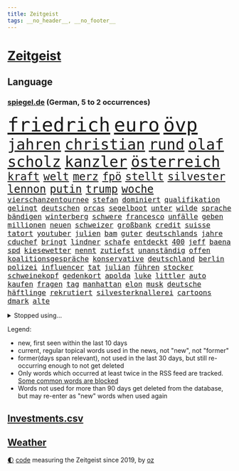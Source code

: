 ```yaml
---
title: Zeitgeist
tags: __no_header__, __no_footer__
---
```


# [Zeitgeist](https://oliz.io/zeitgeist/)

## Language

<h3><a href="https://www.spiegel.de" target="_blank">spiegel.de</a> (German, 5 to 2 occurrences)</h3>
<p style="font-family:monospace">
<span style="font-size:32pt"><a href="news_links.html#friedrich" class="current">friedrich</a></span>
<span style="font-size:32pt"><a href="news_links.html#euro" class="current">euro</a></span>
<span style="font-size:32pt"><a href="news_links.html#övp" class="new">övp</a></span>
<br>
<span style="font-size:25pt"><a href="news_links.html#jahren" class="current">jahren</a></span>
<span style="font-size:25pt"><a href="news_links.html#christian" class="current">christian</a></span>
<span style="font-size:25pt"><a href="news_links.html#rund" class="current">rund</a></span>
<span style="font-size:25pt"><a href="news_links.html#olaf" class="current">olaf</a></span>
<span style="font-size:25pt"><a href="news_links.html#scholz" class="current">scholz</a></span>
<span style="font-size:25pt"><a href="news_links.html#kanzler" class="current">kanzler</a></span>
<span style="font-size:25pt"><a href="news_links.html#österreich" class="current">österreich</a></span>
<br>
<span style="font-size:18pt"><a href="news_links.html#kraft" class="current">kraft</a></span>
<span style="font-size:18pt"><a href="news_links.html#welt" class="current">welt</a></span>
<span style="font-size:18pt"><a href="news_links.html#merz" class="current">merz</a></span>
<span style="font-size:18pt"><a href="news_links.html#fpö" class="current">fpö</a></span>
<span style="font-size:18pt"><a href="news_links.html#stellt" class="current">stellt</a></span>
<span style="font-size:18pt"><a href="news_links.html#silvester" class="current">silvester</a></span>
<span style="font-size:18pt"><a href="news_links.html#lennon" class="current">lennon</a></span>
<span style="font-size:18pt"><a href="news_links.html#putin" class="current">putin</a></span>
<span style="font-size:18pt"><a href="news_links.html#trump" class="current">trump</a></span>
<span style="font-size:18pt"><a href="news_links.html#woche" class="current">woche</a></span>
<br>
<span style="font-size:12pt"><a href="news_links.html#vierschanzentournee" class="new">vierschanzentournee</a></span>
<span style="font-size:12pt"><a href="news_links.html#stefan" class="current">stefan</a></span>
<span style="font-size:12pt"><a href="news_links.html#dominiert" class="current">dominiert</a></span>
<span style="font-size:12pt"><a href="news_links.html#qualifikation" class="current">qualifikation</a></span>
<span style="font-size:12pt"><a href="news_links.html#gelingt" class="current">gelingt</a></span>
<span style="font-size:12pt"><a href="news_links.html#deutschen" class="current">deutschen</a></span>
<span style="font-size:12pt"><a href="news_links.html#orcas" class="current">orcas</a></span>
<span style="font-size:12pt"><a href="news_links.html#segelboot" class="new">segelboot</a></span>
<span style="font-size:12pt"><a href="news_links.html#unter" class="current">unter</a></span>
<span style="font-size:12pt"><a href="news_links.html#wilde" class="current">wilde</a></span>
<span style="font-size:12pt"><a href="news_links.html#sprache" class="current">sprache</a></span>
<span style="font-size:12pt"><a href="news_links.html#bändigen" class="new">bändigen</a></span>
<span style="font-size:12pt"><a href="news_links.html#winterberg" class="new">winterberg</a></span>
<span style="font-size:12pt"><a href="news_links.html#schwere" class="current">schwere</a></span>
<span style="font-size:12pt"><a href="news_links.html#francesco" class="current">francesco</a></span>
<span style="font-size:12pt"><a href="news_links.html#unfälle" class="current">unfälle</a></span>
<span style="font-size:12pt"><a href="news_links.html#geben" class="current">geben</a></span>
<span style="font-size:12pt"><a href="news_links.html#millionen" class="current">millionen</a></span>
<span style="font-size:12pt"><a href="news_links.html#neuen" class="current">neuen</a></span>
<span style="font-size:12pt"><a href="news_links.html#schweizer" class="current">schweizer</a></span>
<span style="font-size:12pt"><a href="news_links.html#großbank" class="current">großbank</a></span>
<span style="font-size:12pt"><a href="news_links.html#credit" class="new">credit</a></span>
<span style="font-size:12pt"><a href="news_links.html#suisse" class="new">suisse</a></span>
<span style="font-size:12pt"><a href="news_links.html#tatort" class="current">tatort</a></span>
<span style="font-size:12pt"><a href="news_links.html#youtuber" class="current">youtuber</a></span>
<span style="font-size:12pt"><a href="news_links.html#julien" class="new">julien</a></span>
<span style="font-size:12pt"><a href="news_links.html#bam" class="new">bam</a></span>
<span style="font-size:12pt"><a href="news_links.html#guter" class="current">guter</a></span>
<span style="font-size:12pt"><a href="news_links.html#deutschlands" class="current">deutschlands</a></span>
<span style="font-size:12pt"><a href="news_links.html#jahre" class="current">jahre</a></span>
<span style="font-size:12pt"><a href="news_links.html#cduchef" class="current">cduchef</a></span>
<span style="font-size:12pt"><a href="news_links.html#bringt" class="current">bringt</a></span>
<span style="font-size:12pt"><a href="news_links.html#lindner" class="current">lindner</a></span>
<span style="font-size:12pt"><a href="news_links.html#schafe" class="new">schafe</a></span>
<span style="font-size:12pt"><a href="news_links.html#entdeckt" class="current">entdeckt</a></span>
<span style="font-size:12pt"><a href="news_links.html#400" class="current">400</a></span>
<span style="font-size:12pt"><a href="news_links.html#jeff" class="current">jeff</a></span>
<span style="font-size:12pt"><a href="news_links.html#baena" class="new">baena</a></span>
<span style="font-size:12pt"><a href="news_links.html#spd" class="current">spd</a></span>
<span style="font-size:12pt"><a href="news_links.html#kiesewetter" class="new">kiesewetter</a></span>
<span style="font-size:12pt"><a href="news_links.html#nennt" class="current">nennt</a></span>
<span style="font-size:12pt"><a href="news_links.html#zutiefst" class="current">zutiefst</a></span>
<span style="font-size:12pt"><a href="news_links.html#unanständig" class="current">unanständig</a></span>
<span style="font-size:12pt"><a href="news_links.html#offen" class="current">offen</a></span>
<span style="font-size:12pt"><a href="news_links.html#koalitionsgespräche" class="current">koalitionsgespräche</a></span>
<span style="font-size:12pt"><a href="news_links.html#konservative" class="current">konservative</a></span>
<span style="font-size:12pt"><a href="news_links.html#deutschland" class="current">deutschland</a></span>
<span style="font-size:12pt"><a href="news_links.html#berlin" class="current">berlin</a></span>
<span style="font-size:12pt"><a href="news_links.html#polizei" class="current">polizei</a></span>
<span style="font-size:12pt"><a href="news_links.html#influencer" class="current">influencer</a></span>
<span style="font-size:12pt"><a href="news_links.html#tat" class="current">tat</a></span>
<span style="font-size:12pt"><a href="news_links.html#julian" class="current">julian</a></span>
<span style="font-size:12pt"><a href="news_links.html#führen" class="current">führen</a></span>
<span style="font-size:12pt"><a href="news_links.html#stocker" class="new">stocker</a></span>
<span style="font-size:12pt"><a href="news_links.html#schweinekopf" class="new">schweinekopf</a></span>
<span style="font-size:12pt"><a href="news_links.html#gedenkort" class="new">gedenkort</a></span>
<span style="font-size:12pt"><a href="news_links.html#apolda" class="new">apolda</a></span>
<span style="font-size:12pt"><a href="news_links.html#luke" class="current">luke</a></span>
<span style="font-size:12pt"><a href="news_links.html#littler" class="current">littler</a></span>
<span style="font-size:12pt"><a href="news_links.html#auto" class="current">auto</a></span>
<span style="font-size:12pt"><a href="news_links.html#kaufen" class="current">kaufen</a></span>
<span style="font-size:12pt"><a href="news_links.html#fragen" class="current">fragen</a></span>
<span style="font-size:12pt"><a href="news_links.html#tag" class="current">tag</a></span>
<span style="font-size:12pt"><a href="news_links.html#manhattan" class="current">manhattan</a></span>
<span style="font-size:12pt"><a href="news_links.html#elon" class="current">elon</a></span>
<span style="font-size:12pt"><a href="news_links.html#musk" class="current">musk</a></span>
<span style="font-size:12pt"><a href="news_links.html#deutsche" class="current">deutsche</a></span>
<span style="font-size:12pt"><a href="news_links.html#häftlinge" class="current">häftlinge</a></span>
<span style="font-size:12pt"><a href="news_links.html#rekrutiert" class="current">rekrutiert</a></span>
<span style="font-size:12pt"><a href="news_links.html#silvesterknallerei" class="new">silvesterknallerei</a></span>
<span style="font-size:12pt"><a href="news_links.html#cartoons" class="current">cartoons</a></span>
<span style="font-size:12pt"><a href="news_links.html#dmark" class="new">dmark</a></span>
<span style="font-size:12pt"><a href="news_links.html#alte" class="current">alte</a></span>
</p>
<details>
<summary>Stopped using...</summary>
<p class="former" style="font-size:12pt">
coronapandemie(1536) protestiert(1536) reduziert(1535) aufgefordert(1534) bereich(1534) elfmeter(1534) rassismus(1534) regel(1534) rheinlandpfalz(1534) umfeld(1534) abgesagt(1533) aufgerufen(1533) beschäftigten(1533) finanzminister(1533) freiheit(1533) jens(1533) 80(1532) betreiber(1532) eskalation(1532) normal(1532) queen(1532) registriert(1532) stiftung(1532) untersagt(1532) warentest(1532) wünschen(1532) bedenken(1531) draußen(1531) kritisierte(1531) berg(1530) dokumente(1530) gereist(1530) joachim(1530) parteichef(1530) riss(1530) vorhaben(1530) vorher(1530) vorschlag(1530) vorzeitig(1530) bayerischen(1529) einstieg(1529) entwarnung(1529) jagd(1529) kleiner(1529) konfrontiert(1529) nationen(1529) cristiano(1528) erzielt(1528) myanmar(1528) online(1528) profitiert(1528) verfassungsschutz(1528) vertrag(1528) zweier(1528) anschließend(1527) krank(1527) miteinander(1527) schließen(1527) untersuchen(1527) arbeitgeber(1526) christine(1526) historische(1526) meint(1526) rom(1526) zahlreichen(1526) abstimmen(1525) behörde(1525) betrug(1525) geschossen(1525) langer(1525) türkischen(1525) wirkung(1525) demonstrationen(1524) drastisch(1524) engagement(1524) längere(1524) militärs(1524) nummer(1524) punkt(1524) übt(1524) belgien(1523) ermittlern(1523) klären(1523) offenen(1523) philipp(1523) 33(1522) sinn(1522) verteidigungsministerium(1522) absage(1521) härter(1521) restaurants(1521) still(1521) geklärt(1520) historischen(1520) schnellen(1520) südafrika(1520) wären(1520) einreise(1519) entwickeln(1519) bezahlt(1518) falschen(1518) vorsprung(1518) frachter(1517) verteidigen(1517) berät(1515) schriftsteller(1515) klimapolitik(1514) produzieren(1514) wachstum(1513) affäre(1512) erfolgreichsten(1512) konsum(1511) streitet(1511) pfund(1510) beziehung(1509) touristen(1509) müsste(1507) gelandet(1506) händler(1506) sichert(1505) leider(1502) abstieg(1501) auseinandersetzung(1501) fortsetzung(1501) provoziert(1500) museum(1498) gewarnt(1492) herausforderungen(1485) erhöhen(1484) karlsruhe(1477) ungewöhnlichen(1472) langjährige(1427) anna(1416) zusammenbruch(1396) mitverantwortlich(1347) ministerin(1271) gemeinschaft(1202) spiegelkorrespondent(1178) ruhestand(1161) lädt(1147) auge(1118) invasion(1114) spaltung(1060) ergeben(1049) verbessern(1049) unwetter(1038) ordnet(1036) gebiete(1016) microsoft(1006) besetzten(994) anschuldigungen(966) verärgert(953) weltverband(948) kai(935) libanon(935) osnabrück(918) youtube(916) fahrgäste(909) dramatische(898) stören(896) fassungslos(894) dach(883) toilette(881) psychischen(860) medizin(859) einladung(857) lebenslange(854) schickte(845) antarktis(842) verfassungsgericht(832) erzielte(829) kriminalität(827) fortschritt(821) beobachter(815) desinformation(787) mitarbeitern(779) eric(777) äußerung(767) staates(765) airbus(752) lauter(747) gestalten(742) hinnehmen(732) traut(730) ähnliche(729) regenfälle(718) rüstet(711) initiative(702) pistorius(688) toll(671) karin(670) wahlsieger(667) stürme(658) vereinten(655) eingeräumt(653) tragischen(653) zogen(653) legalisierung(649) ankommen(648) z(647) wagenknechts(644) laune(641) errichten(637) kippen(636) sommerspielen(632) existenz(629) tickets(610) festival(603) 8000(600) eingeschlagen(596) erheblich(594) grundlage(594) höchststand(593) parteitag(591) erregt(583) protestierten(583) naturschutz(568) mysteriöse(556) brasiliens(550) marschflugkörper(546) rechtsruck(541) preiserhöhung(536) schmidt(524) saßen(523) vormittag(522) entpuppt(521) atlanta(519) hunde(518) julia(512) forschern(511) strenger(510) ausbeutung(509) winfried(509) mancher(508) erstaunlich(507) psyche(500) ergebnissen(498) völkermord(493) ausnahmezustand(492) erschweren(492) unerwartet(492) sichergestellt(491) wirbel(488) verglichen(485) hisbollah(484) verkehrsunfall(482) unten(479) zusammengebrochen(479) ärgert(478) verfolgung(475) dient(468) phänomen(467) zypern(467) schwester(466) generalbundesanwalt(464) hymne(460) oppositionspolitiker(455) horst(446) reifen(443) eustaaten(442) kehrtwende(441) 2035(439) 85(436) schenkt(436) affen(435) sitz(432) versagt(430) willkommen(430) absicht(428) nominierung(426) streifenwagen(424) mancherorts(420) 1100(415) 1990(412) südlichen(408) lebron(407) empfehlungen(400) staatssekretärin(399) 16jährigen(397) einschnitte(397) geiselnahme(397) aussetzen(396) haken(395) geräten(394) habecks(394) joel(386) tim(386) getrunken(384) stone(382) chan(381) junis(381) bernd(380) sowohl(378) dr(377) bereichen(373) autokonzern(370) gesichter(370) catherine(368) hits(366) erfuhr(365) sharon(365) staatssekretär(362) umstrittenes(362) abgeordneter(361) giftige(360) roberts(355) abgefeuert(353) toni(349) kroos(348) high(346) erzielen(343) kinderpornografie(343) vorliegt(343) niemals(335) michel(333) wertvolle(333) zählte(333) lily(328) festhalten(325) holten(323) bestürzt(321) heiraten(318) jagt(318) lamar(318) wüste(318) charlotte(317) elton(315) staub(313) manipulation(312) manfred(311) merkels(310) south(310) zerlegt(306) seltsam(305) bronze(303) gäbe(302) sechste(300) cyrus(299) miley(299) siebten(299) befragt(298) mount(298) bedankt(296) klärt(296) superreichen(296) zwölfjähriger(296) auszeit(294) schwerverletzte(293) urteilte(293) 58(292) legten(292) rheinmetall(292) bestellen(291) raf(291) autofahrerin(290) einfacher(288) ideologie(288) abtreibungen(287) biss(286) klagte(286) djirsarai(285) kostenlosen(285) parlamentarischen(285) outfits(283) blitz(282) planung(282) agenten(281) füße(279) kürze(279) drohe(278) kitas(277) altersvorsorge(276) bgh(273) kriegsführung(273) plastik(273) abgrund(271) athletin(269) ersatz(268) monster(268) indirekt(267) schrank(267) singapur(267) vorschriften(267) rar(263) strafzölle(261) augenhöhe(259) wirklichkeit(258) bewerbung(257) entführt(257) iga(256) milliardäre(256) trikots(256) świątek(256) depressive(255) sehe(255) kretschmann(254) nicola(254) thyssenkrupp(252) gutachten(250) oberster(249) starkregen(249) verhört(249) vorfreude(249) empfinden(248) leichten(248) verrat(248) 1974(246) wirtschaftspolitik(245) polizistin(244) einschränken(242) weber(242) norwegische(241) sticht(240) steinzeit(239) polarisierung(238) prämien(235) spdspitze(234) beweist(232) flut(232) kürzer(232) rafael(232) wohnungsnot(232) attentats(231) bußgeld(231) publikums(231) immobilienkauf(230) vorstellung(230) klug(229) kryptowährung(229) massensterben(226) depression(225) blüht(222) enkel(222) erdgas(221) europäisches(220) klang(219) bundeskabinett(218) vogelgrippe(218) girl(215) fdppolitiker(214) gewusst(213) schütze(213) vollen(213) wahlkämpfer(212) amerikanerin(211) kendrick(210) 17jährige(209) gemessen(209) beirut(208) lokalen(208) reul(207) grünenvorsitzende(206) mitstreiter(206) robin(205) kfrage(204) tausendfach(204) turner(202) umständen(202) evakuierungen(199) rassistischer(198) spdchefin(198) laufbahn(197) ordnete(197) gallant(196) yoav(196) beschweren(195) hunter(195) kurswechsel(195) scharfen(195) führer(193) are(192) feinde(192) kürt(192) münchens(192) polizeigewalt(191) blitzeinschlag(189) demi(189) sportart(189) hartnäckig(188) mitleid(187) perspektiven(187) umgebung(186) unlösbare(186) wagenknechtpartei(185) warnte(184) atem(183) außenseiter(183) behält(183) dinosaurier(183) ägyptischen(183) litt(182) gebissen(181) kamala(181) kriegsgebiet(181) 24jähriger(179) dame(179) günstig(178) steuererleichterungen(178) glaubwürdigkeit(177) harris(177) netflixdoku(177) axel(176) herein(176) schwächer(176) marina(175) rauer(174) patientinnen(173) rechtem(173) situationen(173) fieber(172) terrorgefahr(172) winslet(172) aufgewachsen(171) beliebten(171) oh(171) wanderer(170) anja(168) umstrittenem(168) fördergelder(166) gerichtet(166) 67(164) meldeten(164) offenem(163) raumfahrtsparte(163) externe(162) geschäftsmodell(162) verfügbar(162) hisbollahmiliz(160) emmy(159) posiert(159) dates(158) erledigt(158) spielzug(157) comedians(156) koffer(155) liberaler(155) verfassungsrechtler(155) eiszeit(154) enger(154) östliche(154) 49euroticket(153) sondersitzung(153) wahlerfolg(153) erzeugen(152) weitreichende(152) abenteuer(150) friedliche(150) schüren(150) viereinhalb(150) gere(149) verbrennern(149) eigentliche(148) streiken(148) lockt(147) merken(147) schweben(147) tatwaffe(147) ernstvolker(146) unsicherheit(146) penis(145) übersehen(145) neuartige(144) auftrieb(143) schwach(143) staatskonzern(143) samsung(142) tanzte(142) breit(141) kochinstitut(141) goldmedaille(139) gottes(139) hügel(139) untergang(139) auftragskiller(138) coronavirus(138) notfalls(138) nähert(138) verstopfte(138) schiffbauer(137) austausch(136) widmete(134) clankriminalität(133) haaren(133) kürzungen(133) piastri(133) belege(132) emmys(132) misst(132) tönen(132) akzente(131) geschwächt(131) allzu(130) siedler(130) verbliebenen(130) vollzieht(130) frontal(128) indizien(128) nächstes(128) reichtum(128) unbeliebten(128) aids(127) decken(127) flammt(127) sonnenschein(127) erfunden(126) flecken(126) paralympics(126) präsidentschaftswahlen(126) drückte(125) entführer(125) karim(125) umfragewerte(125) zerwürfnis(125) angezündet(124) gelegentlich(124) armeechef(123) dax(123) hasste(122) intel(122) sergej(122) verfechter(122) carolina(120) dhl(120) distanzieren(120) ahnungslos(119) gigantischer(119) leitindex(119) my(119) terrors(119) kopfschmerzen(118) sperrt(118) zweistelligen(118) empfehlung(117) ohren(117) grassiert(116) kanal(116) seltsamer(116) tvrechte(116) zunehmender(116) dankesrede(115) misstrauen(115) begleiter(114) neunten(114) felipe(113) gnadenlos(113) disney(112) außenpolitische(111) blinden(111) drohender(111) export(110) werbespot(110) cbs(109) geheimdienstes(109) mathematik(109) rohstoffen(109) verstand(109) ausweichen(108) gratulieren(108) riskiert(108) kompromissbereitschaft(107) spektakulärer(107) unterbringung(107) abgesetzt(106) gewissheit(106) jährliche(106) plante(106) standorte(106) aachen(105) lenkt(105) ngos(105) zurecht(105) überwachen(105) belastung(103) betäubte(103) biografie(103) gegenden(103) rausgeworfen(103) südlibanon(103) vorzeitige(103) waffenlager(103) medikamenten(102) nutzerinnen(102) stränden(102) eilig(101) explodierte(101) franco(101) geldbeutel(101) regierungskoalition(101) weltrangliste(101) armand(100) entnommen(100) friday(100) spätestens(100) tolle(100) schiebetüren(99) bayesian(98) donnerstagmorgen(98) gesunkene(98) sigmar(98) kommissionschefin(97) verwickelt(97) differenzen(96) wiederbelebt(96) achtung(95) ihrerseits(95) krankenhäusern(95) saisonstart(95) späte(95) dicht(94) hakt(94) anzahl(93) cavallo(93) emirate(93) grundsätzlich(93) schwachstelle(93) stoltenberg(93) mitarbeiterinnen(92) namibia(92) prominenter(92) umweltschutz(92) verdrängen(92) werksschließungen(92) wiedereinzug(92) belegschaft(91) betriebsratschefin(91) betriebsversammlung(91) fdpbasisinitiative(91) handyverbot(91) manipuliert(91) marktwirtschaft(91) versammlung(91) vwbetriebsratschefin(91) wiederholung(91) abreibung(90) betraut(90) einseitige(90) liebhaber(90) liechtenstein(90) louise(90) mulmiges(90) regierungsmitglieder(90) thriller(90) zerbrochen(90) barnier(89) kleinkinder(89) momentum(89) quarterback(89) schießstand(89) staatliche(89) verletzende(89) vwbeschäftigte(89) welttournee(89) auszählung(88) pflichten(88) pokalspiel(88) raubüberfall(88) schieflage(88) schöpfte(88) taser(88) blume(87) brantner(87) frohms(87) hamann(87) kunstwelt(87) merle(87) queensland(87) vertraulicher(87) westlicher(87) anton(86) arbeitgebern(86) fünftel(86) kahlschlag(86) kochbuchtipps(86) lebensgefühl(86) nasser(86) schaltete(86) aufeinandertreffen(85) biathleten(85) cyberangriffe(85) durchgehend(85) durchgewunken(85) ertrag(85) hanau(85) katastrophal(85) krimineller(85) shootingstar(84) anwesenheit(83) böden(83) dortigen(83) etabliert(83) exstaatssekretärin(83) gleichauf(83) kriselt(83) reptilien(83) vorübergehende(83) zerstückelt(83) übergibt(83) auslaufen(82) einkaufen(82) frachtschiff(82) 1986(81) ballerina(81) dauerten(81) ehre(81) einkommens(81) königreich(81) leichtfertigen(81) nachzahlen(81) politikwissenschaftler(81) strompreisbremse(81) verkleidete(81) eindämmen(80) eure(80) gewagt(80) interessant(80) migrationsabkommen(80) nachbarstaaten(80) politologe(80) renteneintrittsalter(80) annäherung(79) delay(79) reißleine(79) airpods(78) schlugen(78) u(78) angriffskrieges(77) boxweltmeister(77) direkte(77) formel1rennen(77) gray(77) hunden(77) janis(77) joplin(77) lagarde(77) psg(77) radikales(77) schachmeister(77) schlauchbooten(77) stadtautobahn(77) werben(77) abgeschafft(76) beispiellosen(76) ehrgeiz(76) finanziers(76) fröhliche(76) krebsbehandlung(76) milde(76) nachgegeben(76) podest(76) segnet(76) traumhaus(76) co₂grenzwerte(75) kostüme(75) sanierungsbedürftig(75) vorfahre(75) wortwahl(75) bereist(74) häme(74) rentnerin(74) sky(74) sportschau(74) torschützenkönig(74) vizeregierungschef(74) zerrüttet(74) zertrümmerte(74) eineinhalb(73) ernste(73) kleinigkeiten(73) maß(73) nachbarländern(73) stadtplanern(73) bcg(72) glänzt(72) knopfdruck(72) malta(72) solo(72) adhs(71) kreuzberg(71) pornoseite(71) tools(71) generationen(70) oecd(70) symptome(70) wetten(70) zugute(70) banden(69) geliebte(69) hauchdünn(69) julis(69) kunstszene(69) kühl(69) libanesische(69) memoiren(69) monats(69) statuen(69) antónio(68) leutheusserschnarrenberger(68) nachteil(68) präzise(68) superkraft(68) umfasst(68) xinjiang(68) zustimmen(68) abrechnung(67) aussteht(67) diversität(67) gecko(67) häckel(67) nikolas(67) sam(67) veranstaltet(67) zürnt(67) afdverbot(66) beitragen(66) brille(66) countrystar(66) geschadet(66) getrennt(66) niedergang(66) sterbehilfe(66) walter(66) baerbocks(65) bananen(65) grünenchefin(65) konten(65) romantische(65) milan(64) rainer(64) rendite(64) spritzen(64) unoorganisation(64) week(64) zdfserie(64) ardvorsitzender(63) bröning(63) fuck(63) gniffke(63) hansjoachim(63) lebensgrundlage(63) paartherapeutin(63) photographer(63) preisträgern(63) rodri(63) schränkt(63) abgesehen(62) klassenzimmer(62) kunststoffhersteller(62) stadtviertel(62) wölfen(62) afdverbotsverfahren(61) doppelmoral(61) ehud(61) eingenommen(61) freiheiten(61) maschinenpistole(61) oberstes(61) wünschte(61) mafiöser(60) natogeneralsekretär(60) umweltschädlich(60) verspätete(60) abwahl(59) ausleihen(59) fayed(59) gefertigt(59) mischte(59) parkplätze(58) schwangerschaftsabbruch(58) zöllen(58) übermacht(58) bewirken(57) kontrollierten(57) li(57) nachfolgers(57) stralsund(57) süßigkeit(57) watzke(57) evpchef(56) handelsstreit(56) ida(56) intendanz(56) polizeiwagen(56) rtls(56) vegard(56) vinge(56) volksbühne(56) atombombe(55) pein(55) rödental(55) shishabar(55) verteidigte(55) zutun(55) arztes(54) eingriffe(54) herkunftsländer(54) 07(53) demonstrativ(53) leichenteile(53) schottische(53) selbstbestimmung(53) exporte(52) glückliche(52) materialien(52) preisunterschiede(52) friedenspflicht(51) gesellschaftlich(51) kitzingen(51) kontakten(51) kot(51) organspende(51) rekordumsatz(51) teherans(51) euland(50) teslas(50) wildlife(50) anfühlt(49) erschrocken(49) fatih(49) vereine(49) zugausfälle(49) atomreaktoren(48) bestimmter(48) organe(48) outback(48) strafzöllen(48) phasen(47) rabbi(47) ruck(47) vorwirft(47) afdabgeordneten(46) board(46) drehbuch(46) einstimmig(46) gras(46) kinopublikum(46) rücksichtslose(46) atomwaffen(45) schlangenlinien(45) sichtbaren(45) forderten(44) fragwürdigen(44) l(44) lyle(44) menendez(44) newjeans(44) verlängerung(44) wenden(44) zugeständnissen(44) fledermaus(43) hollywoodschauspielerin(43) möge(43) rücksichtsloser(43) vertreibung(43) beförderungen(42) eubeitritt(42) hasselhoff(42) landschaft(42) optimismus(42) patronen(42) schrittweise(42) selbstverständlichkeit(42) weinstein(42) wohnt(42) 37jährige(41) pedro(41) saisonaus(41) scheideweg(41) sozialleistungen(41) wirtschaftswachstum(41) behördenangaben(40) bricsstaaten(40) canberra(40) dunkeln(40) millionenbetrag(40) next(40) ukrainekriegs(40) wach(40) zücken(40) hirscher(39) sonntags(39) vorsprechen(39) 1996(38) 20jährige(38) anzuwerben(38) bösartige(38) gewalthilfegesetz(38) kurdische(38) längerem(38) oldenburg(38) steilvorlage(38) unhöflich(38) vorläufigen(38) warnstreiks(38) beibehalten(37) chiefs(37) infizierten(37) krankenstände(37) massenarbeitslosigkeit(37) prorussischen(37) ruhen(37) russlandfreundliche(37) staatsverschuldung(37) tiflis(37) arbeitsmarktexperten(36) batterieantrieb(36) justizopfer(36) mikaela(36) ringt(36) shiffrin(36) spitzenplatz(36) sätze(36) 1800(35) beratung(35) bushaltestelle(35) formulierung(35) weltcupsaison(35) badenwürttembergs(34) bräuche(34) einwanderung(34) euaußenbeauftragte(34) funde(34) lawrow(34) lost(34) oszetreffen(34) bestseller(33) columbia(33) softairwaffe(33) wunderbar(33) zusammenrücken(33) beschlossene(32) hütte(32) improvisieren(32) ohnmacht(32) schwäbische(32) sánchez(32) trevor(32) ansage(31) jamshid(31) obhut(31) schlauer(31) sharmahd(31) verstanden(31) industriestaaten(30) relativiert(30) überfallen(30) annie(29) bürgermeisters(29) cornelia(29) einnehmen(29) gefängnisstrafe(29) heitere(29) millionenbereich(29) entspannter(28) erzgebirge(28) finanzamt(28) formel1sprint(28) knickt(28) mexikostadt(28) neuauszählung(28) premierleagueklub(28) repräsentantenhaus(28) familiendrama(27) funke(27) imperium(27) lagerhalle(27) lächeln(27) nutzern(27) töne(27) ulf(27) versöhnt(27) verunreinigtes(27) antiken(26) archäologie(26) durchgeführt(26) ivanka(26) provokationen(26) report(26) wimmelt(26) konfliktparteien(25) a94(24) gelüftet(24) koalitionsbruch(24) königspaar(24) letizia(24) morddrohung(24) quoten(24) restriktive(24) sheinbaum(24) historischem(23) mikrochips(23) zubereiten(23) flächendeckenden(22) fraktionschef(22) hürden(22) schläge(22) überziehen(22) exjustizminister(21) gegenstände(21) hardliner(21) stereotype(21) texten(21) unrealistisch(21) vorsorgen(21) angehören(20) beauftragten(20) beschränkt(20) getreuen(20) hackerangriffe(20) krankenversicherungen(20) teamchef(20) bereitschaft(19) braut(19) cop29(19) durchbringen(19) fdpgeneralsekretär(19) neuregelung(19) personell(19) schränken(19) anbietern(18) energiekonzerns(18) exfinanzminister(18) frauenhäuser(18) heimatorte(18) lebensgeschichte(18) lehrermangel(18) pga(18) projekten(18) scharfer(18) verwandeln(18) admiral(17) bijan(17) lebensqualität(17) suspendiert(17) zehntausenden(17) belgiens(16) gedichte(16) guardiolas(16) krönte(16) luxon(16) weckruf(16) bluesky(15) demonstrierende(15) digital(15) exrafterroristin(15) räumung(15) umzingelt(15) weltcupsieg(15) welthandel(15) datenkabel(14) dating(14) dauere(14) dnipro(14) eierlikör(14) erfindungen(14) fdpchefs(14) forscht(14) gegenverkehr(14) klimakonferenzen(14) kollabierte(14) konferenz(14) kosovo(14) prägten(14) dday(13) ministerien(13) männlichen(13) rechtsradikalen(13) tattoos(13) woody(13) zugeständnisse(13) airbnb(12) altkanzlerin(12) enthüllungen(12) exkanzlerin(12) fängen(12) muttergesellschaft(12) nebenan(12) nordische(12) videospiel(12) bemerkt(11) datenverbindungen(11) energieinfrastruktur(11) entließ(11) fahrweise(11) passenden(11) verschwanden(11)
</p>
</details>
<p>Legend:
<ul>
<li><span class="new">new</span>, first seen within the last 10 days</li>
<li><span class="current">current</span>, regular topical words used in the news, not "new", not "former"</li>
<li><span class="former">former(days span relevant)</span>, not used in the last 30 days, but still re-occurring enough to not get deleted</li>
<li>Only words which occurred at least twice in the RSS feed are tracked. <a href="language/filters.py">Some common words are blocked</a></li>
<li>Words not used for more than 90 days get deleted from the database, but may re-enter as "new" words when used again</li>
</ul>
</p>

## [Investments](investments.html)[.csv](investments.csv)

## [Weather](weather.html)

<footer>
<a href="javascript:toggleTheme()" class="nav">🌓</a>
<a href="https://github.com/ooz/zeitgeist">code</a> measuring the Zeitgeist since 2019, by <a href="https://oliz.io">oz</a>
</footer>
